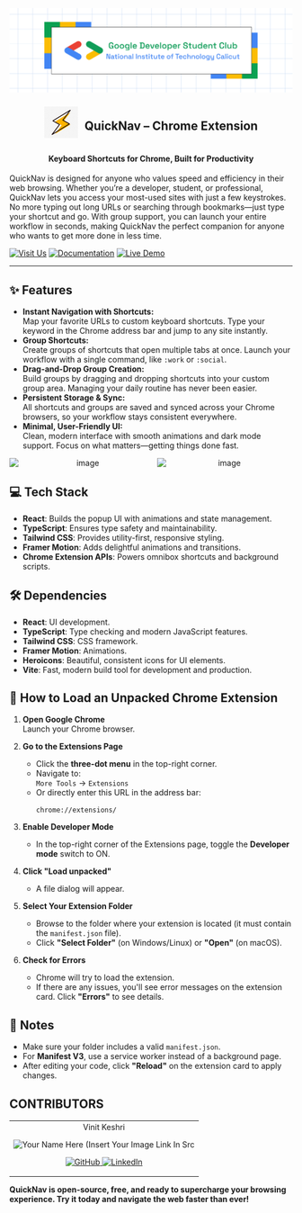 <p align="center">
<a href="https://gdscnitc.in">
	<img width="800" src="./GDSCNITC.png" alt="GDSC NITC"/>
</a>
	<div align="center" style="display: flex; align-items: center; justify-content: center; gap: 12px;">
		<img width="60" src="./QuickNav.png" alt="QuickNav Logo">
		<h2>QuickNav – Chrome Extension</h2>
	</div>
	<h4 align="center">Keyboard Shortcuts for Chrome, Built for Productivity</h4>
 	<p>QuickNav is designed for anyone who values speed and efficiency in their web browsing. Whether you’re a developer, student, or professional, QuickNav lets you access your most-used sites with just a few keystrokes. No more typing out long URLs or searching through bookmarks—just type your shortcut and go. With group support, you can launch your entire workflow in seconds, making QuickNav the perfect companion for anyone who wants to get more done in less time.
</p>

[![Visit Us](https://img.shields.io/badge/Our%20Instagram-purple)](https://www.instagram.com/gdsc_nitc/)
[![Documentation](https://img.shields.io/badge/Documentation-Read%20Docs-green?style=flat-square)](INSERT_LINK_FOR_DOCS_HERE)
[![Live Demo](https://img.shields.io/badge/Live%20Demo-View%20Here-orange?style=flat-square)](https://youtube.com/shorts/cOEFKwnOA_M?si=x3KEl_Op-YBLZOrU)

---

## ✨ Features

- **Instant Navigation with Shortcuts:**  
  Map your favorite URLs to custom keyboard shortcuts. Type your keyword in the Chrome address bar and jump to any site instantly.
- **Group Shortcuts:**  
  Create groups of shortcuts that open multiple tabs at once. Launch your workflow with a single command, like `:work` or `:social`.
- **Drag-and-Drop Group Creation:**  
  Build groups by dragging and dropping shortcuts into your custom group area. Managing your daily routine has never been easier.
- **Persistent Storage & Sync:**  
  All shortcuts and groups are saved and synced across your Chrome browsers, so your workflow stays consistent everywhere.
- **Minimal, User-Friendly UI:**  
  Clean, modern interface with smooth animations and dark mode support. Focus on what matters—getting things done fast.
  


<div align="center" style="display: flex; align-items: center; justify-content: center; width:100%">
	<img width="416" align="center" alt="image" src="https://github.com/user-attachments/assets/f5439770-33d9-4471-8faa-f7b234cedd5f" />
	<img width="381" alt="image" src="https://github.com/user-attachments/assets/e8d2684d-1c9c-4383-bf97-05826daab190" />

</div>

## 💻 Tech Stack

- **React**: Builds the popup UI with animations and state management.
- **TypeScript**: Ensures type safety and maintainability.
- **Tailwind CSS**: Provides utility-first, responsive styling.
- **Framer Motion**: Adds delightful animations and transitions.
- **Chrome Extension APIs**: Powers omnibox shortcuts and background scripts.

## 🛠 Dependencies

- **React**: UI development.
- **TypeScript**: Type checking and modern JavaScript features.
- **Tailwind CSS**: CSS framework.
- **Framer Motion**: Animations.
- **Heroicons**: Beautiful, consistent icons for UI elements.
- **Vite**: Fast, modern build tool for development and production.



## 🔌 How to Load an Unpacked Chrome Extension

1. **Open Google Chrome**  
   Launch your Chrome browser.

2. **Go to the Extensions Page**  
   - Click the **three-dot menu** in the top-right corner.  
   - Navigate to:  
     `More Tools` → `Extensions`  
   - Or directly enter this URL in the address bar:  
     ```
     chrome://extensions/
     ```

3. **Enable Developer Mode**  
   - In the top-right corner of the Extensions page, toggle the **Developer mode** switch to ON.

4. **Click "Load unpacked"**  
   - A file dialog will appear.

5. **Select Your Extension Folder**  
   - Browse to the folder where your extension is located (it must contain the `manifest.json` file).  
   - Click **"Select Folder"** (on Windows/Linux) or **"Open"** (on macOS).

6. **Check for Errors**  
   - Chrome will try to load the extension.  
   - If there are any issues, you'll see error messages on the extension card. Click **"Errors"** to see details.

## 📝 Notes

- Make sure your folder includes a valid `manifest.json`.
- For **Manifest V3**, use a service worker instead of a background page.
- After editing your code, click **"Reload"** on the extension card to apply changes.

## CONTRIBUTORS

<table>
	<tr align="center">
		<td>
		Vinit Keshri
		<p align="center">
			<img src = "https://avatars.githubusercontent.com/u/139075087?v=4" width="150" height="150" alt="Your Name Here (Insert Your Image Link In Src">
		</p>
        <p align="center">
            <a href = "https://github.com/vinitkesh">
                <img src = "http://www.iconninja.com/files/241/825/211/round-collaboration-social-github-code-circle-network-icon.svg" width="36" height = "36" alt="GitHub"/>
            </a>
            <a href = "https://www.linkedin.com/in/vinitkeshri">
                <img src = "http://www.iconninja.com/files/863/607/751/network-linkedin-social-connection-circular-circle-media-icon.svg" width="36" height="36" alt="LinkedIn"/>
            </a>
        </p>
		</td>
	</tr>
</table>


**QuickNav is open-source, free, and ready to supercharge your browsing experience. Try it today and navigate the web faster than ever!**
